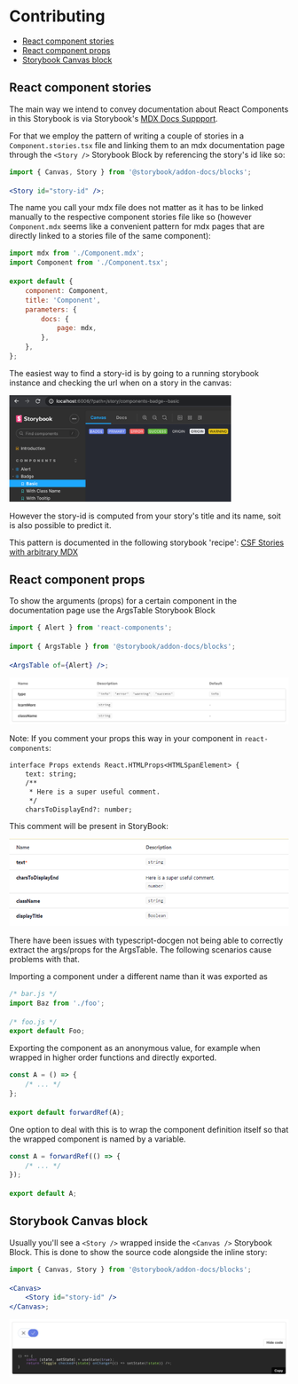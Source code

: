 # Contributing

-   [React component stories](#react-component-stories)
-   [React component props](#react-component-props)
-   [Storybook Canvas block](#storybook-canvas-block)

## React component stories

The main way we intend to convey documentation about React Components in this Storybook is via Storybook's [MDX Docs Suppport](https://storybook.js.org/docs/react/writing-docs/mdx).

For that we employ the pattern of writing a couple of stories in a `Component.stories.tsx` file and linking them to an mdx documentation page through the `<Story />` Storybook Block by referencing the story's id like so:

```jsx
import { Canvas, Story } from '@storybook/addon-docs/blocks';

<Story id="story-id" />;
```

The name you call your mdx file does not matter as it has to be linked manually to the respective component stories file like so (however `Component.mdx` seems like a convenient pattern for mdx pages that are directly linked to a stories file of the same component):

```jsx
import mdx from './Component.mdx';
import Component from './Component.tsx';

export default {
    component: Component,
    title: 'Component',
    parameters: {
        docs: {
            page: mdx,
        },
    },
};
```

The easiest way to find a story-id is by going to a running storybook instance and checking the url when on a story in the canvas:

<img src="./src/assets/storybook-story-id.png" width="400" alt="" />

However the story-id is computed from your story's title and its name, soit is also possible to predict it.

This pattern is documented in the following storybook 'recipe': [CSF Stories with arbitrary MDX](https://github.com/storybookjs/storybook/blob/next/addons/docs/docs/recipes.md#csf-stories-with-arbitrary-mdx)

## React component props

To show the arguments (props) for a certain component in the documentation page use the ArgsTable Storybook Block

```jsx
import { Alert } from 'react-components';

import { ArgsTable } from '@storybook/addon-docs/blocks';

<ArgsTable of={Alert} />;
```

<img src="./src/assets/storybook-argstable.png" alt="" />

Note: If you comment your props this way in your component in `react-components`:

```
interface Props extends React.HTMLProps<HTMLSpanElement> {
    text: string;
	/**
	 * Here is a super useful comment.
	 */
    charsToDisplayEnd?: number;
```

This comment will be present in StoryBook:

<img src="./src/assets/storybook-props-comments.png" alt="Comment available" />

There have been issues with typescript-docgen not being able to correctly extract the args/props for the ArgsTable. The following scenarios cause problems with that.

Importing a component under a different name than it was exported as

```js
/* bar.js */
import Baz from './foo';

/* foo.js */
export default Foo;
```

Exporting the component as an anonymous value, for example when wrapped in higher order functions and directly exported.

```js
const A = () => {
    /* ... */
};

export default forwardRef(A);
```

One option to deal with this is to wrap the component definition itself so that the wrapped component is named by a variable.

```js
const A = forwardRef(() => {
    /* ... */
});

export default A;
```

## Storybook Canvas block

Usually you'll see a `<Story />` wrapped inside the `<Canvas />` Storybook Block. This is done to show the source code alongside the inline story:

```jsx
import { Canvas, Story } from '@storybook/addon-docs/blocks';

<Canvas>
    <Story id="story-id" />
</Canvas>;
```

<img src="./src/assets/storybook-canvas-block.png" alt="" />
